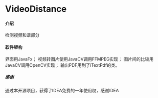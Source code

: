 # VideoDistance

#### 介绍
检测视频和谐部分

#### 软件架构
界面用JavaFx；
视频转图片使用JavaCV调用FFMPEG实现；
图片间的比较用JavaCV调用OpenCV实现；
输出PDF用到了iTextPdf的类。

##### 感谢
通过本开源项目，获得了IDEA免费的一年使用权，感谢IDEA
